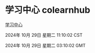 # 学习中心 colearnhub
[学习中心](http://219.139.197.74:56308/colearnhub/)

2024年 10月 29日 星期二 11:10:02 CST

2024年 10月 29日 星期二 03:10:02 GMT
